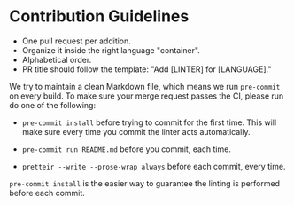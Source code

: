 # Contribution Guidelines

- One pull request per addition.
- Organize it inside the right language "container".
- Alphabetical order.
- PR title should follow the template: "Add [LINTER] for [LANGUAGE]."

We try to maintain a clean Markdown file, which means we run `pre-commit` on
every build. To make sure your merge request passes the CI, please run do one of
the following:

- `pre-commit install` before trying to commit for the first time. This will
  make sure every time you commit the linter acts automatically.

- `pre-commit run README.md` before you commit, each time.

- `pretteir --write --prose-wrap always` before each commit, every time.

`pre-commit install` is the easier way to guarantee the linting is performed
before each commit.
